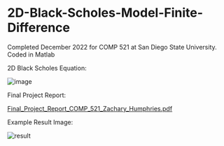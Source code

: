 # 2D-Black-Scholes-Model-Finite-Difference
Completed December 2022 for COMP 521 at San Diego State University. Coded in Matlab

2D Black Scholes Equation:

![image](https://user-images.githubusercontent.com/121892747/210416213-9e6abc52-78e1-4dce-90cc-debbb016eb37.png)


Final Project Report:

[Final_Project_Report_COMP_521_Zachary_Humphries.pdf](https://github.com/zack-humphries/2D-Black-Scholes-Model-Finite-Difference/files/10338789/Final_Project_Report_COMP_521_Zachary_Humphries.pdf)



Example Result Image:

![result](https://user-images.githubusercontent.com/121892747/210415852-e3cd8c90-3721-433c-ae4d-a95f97dbf7fe.jpg)

